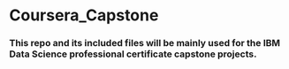 # Coursera_Capstone

### This repo and its included files will be mainly used for the IBM Data Science professional certificate capstone projects.
